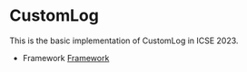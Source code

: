 # CustomLog
This is the basic implementation of CustomLog in ICSE 2023.
- Framework
[Framework](https://github.com/ICSE2023/CustomLog/figures/framework)

